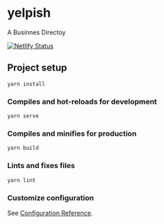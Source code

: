 # yelpish

A Businnes Directoy

[![Netlify Status](https://api.netlify.com/api/v1/badges/bbbf5a77-aaa6-493b-9c56-ac12b94a90c3/deploy-status)](https://app.netlify.com/sites/jt-yelpish/deploys)

## Project setup
```
yarn install
```

### Compiles and hot-reloads for development
```
yarn serve
```

### Compiles and minifies for production
```
yarn build
```

### Lints and fixes files
```
yarn lint
```

### Customize configuration
See [Configuration Reference](https://cli.vuejs.org/config/).
